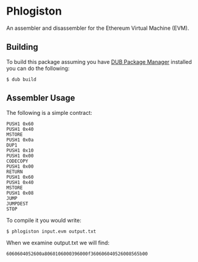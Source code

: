 # Phlogiston

An assembler and disassembler for the Ethereum Virtual Machine (EVM).

## Building

To build this package assuming you have
[DUB Package Manager](https://github.com/dlang/dub) installed you can do the
following:

```shell
$ dub build
```

## Assembler Usage

The following is a simple contract:

```
PUSH1 0x60
PUSH1 0x40
MSTORE
PUSH1 0x0a
DUP1
PUSH1 0x10
PUSH1 0x00
CODECOPY
PUSH1 0x00
RETURN
PUSH1 0x60
PUSH1 0x40
MSTORE
PUSH1 0x08
JUMP
JUMPDEST
STOP
```

To compile it you would write:

```
$ phlogiston input.evm output.txt
```

When we examine output.txt we will find:

```
6060604052600a8060106000396000f360606040526008565b00
```
